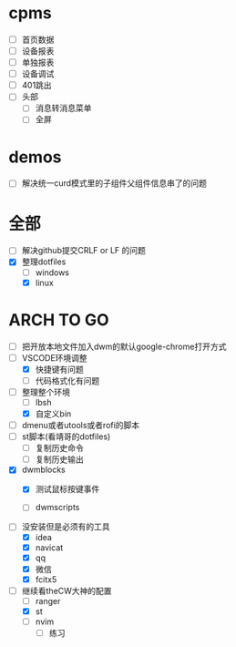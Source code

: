 # cpms
  - [ ] 首页数据
  - [ ] 设备报表
  - [ ] 单独报表
  - [ ] 设备调试
  - [ ] 401跳出
  - [ ] 头部
    - [ ] 消息转消息菜单
    - [ ] 全屏

# demos
  - [ ] 解决统一curd模式里的子组件父组件信息串了的问题

# 全部
  - [ ] 解决github提交CRLF or LF 的问题
  - [x] 整理dotfiles
    - [ ] windows
    - [x] linux

# ARCH TO GO
  - [ ] 把开放本地文件加入dwm的默认google-chrome打开方式
  - [ ] VSCODE环境调整
    - [x] 快捷键有问题
    - [ ] 代码格式化有问题

  - [ ] 整理整个环境
    - [ ] lbsh
    - [x] 自定义bin

  - [ ] dmenu或者utools或者rofi的脚本
  - [ ] st脚本(看靖哥的dotfiles)
    - [ ] 复制历史命令
    - [ ] 复制历史输出
  - [x] dwmblocks
    - [x] 测试鼠标按键事件
    - [ ] dwmscripts


  - [ ] 没安装但是必须有的工具
    - [x] idea
    - [x] navicat
    - [x] qq
    - [x] 微信
    - [x] fcitx5
  - [ ] 继续看theCW大神的配置
    - [ ] ranger
    - [x] st
    - [ ] nvim
      - [ ] 练习
